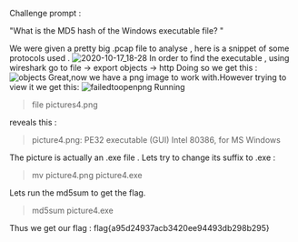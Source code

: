 Challenge prompt :

"What is the MD5 hash of the Windows executable file? "

We were given a pretty big .pcap file to analyse , here is a snippet of some protocols used .
![2020-10-17_18-28](https://user-images.githubusercontent.com/73142671/96650705-fb986980-133b-11eb-862d-8f1cfc71fc41.png)
In order to find the executable , using wireshark go to file -> export objects -> http
Doing so we get this :
![objects](https://user-images.githubusercontent.com/73142671/96651178-f0920900-133c-11eb-9adc-b57dec3aeb17.png)
Great,now we have a png image to work with.However trying to view it we get this:
![failedtoopenpng](https://user-images.githubusercontent.com/73142671/96651216-03a4d900-133d-11eb-9096-71623efd5824.png)
Running

  > file pictures4.png 

reveals this :

  > picture4.png: PE32 executable (GUI) Intel 80386, for MS Windows

The picture is actually an .exe file . Lets try to change its suffix to .exe :

  >mv picture4.png picture4.exe

Lets run the md5sum to get the flag.

  > md5sum picture4.exe 

Thus we get our flag : flag{a95d24937acb3420ee94493db298b295}
